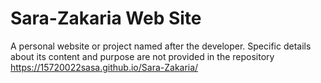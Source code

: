 # Sara-Zakaria Web Site
A personal website or project named after the developer. Specific details about its content and purpose are not provided in the repository
https://15720022sasa.github.io/Sara-Zakaria/ 
